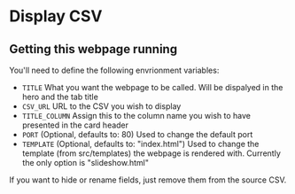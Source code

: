 # Display CSV

## Getting this webpage running
You'll need to define the following envrionment variables:
 - `TITLE` What you want the webpage to be called. Will be dispalyed in the hero and the tab title
 - `CSV_URL` URL to the CSV you wish to display
 - `TITLE_COLUMN` Assign this to the column name you wish to have presented in the card header
-  `PORT` (Optional, defaults to: 80) Used to change the default port 
-  `TEMPLATE` (Optional, defaults to: "index.html") Used to change the template (from src/templates) the webpage is rendered with. Currently the only option is "slideshow.html"

If you want to hide or rename fields, just remove them from the source CSV.
